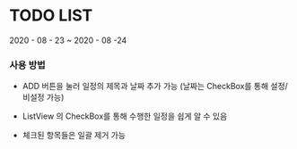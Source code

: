 # TODO LIST
2020 - 08 - 23 ~ 2020 - 08 -24


### 사용 방법

* ADD 버튼을 눌러 일정의 제목과 날짜 추가 가능
  (날짜는 CheckBox를 통해 설정/비설정 가능)

* ListView 의 CheckBox를 통해 수행한 일정을 쉽게 알 수 있음

* 체크된 항목들은 일괄 제거 가능


